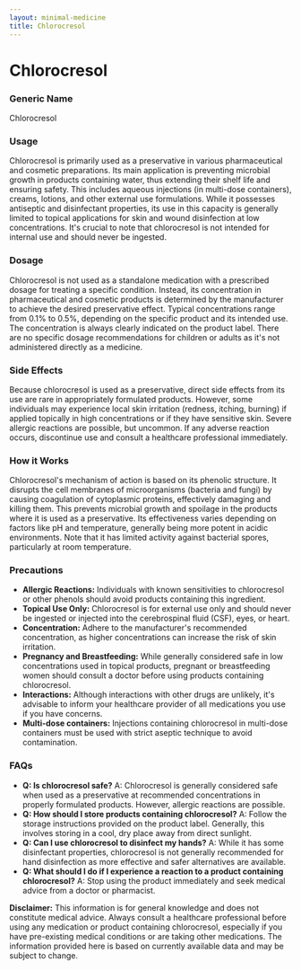 ```yaml
---
layout: minimal-medicine
title: Chlorocresol
---
```


# Chlorocresol
### Generic Name
Chlorocresol

### Usage
Chlorocresol is primarily used as a preservative in various pharmaceutical and cosmetic preparations.  Its main application is preventing microbial growth in products containing water, thus extending their shelf life and ensuring safety. This includes aqueous injections (in multi-dose containers), creams, lotions, and other external use formulations.  While it possesses antiseptic and disinfectant properties, its use in this capacity is generally limited to topical applications for skin and wound disinfection at low concentrations.  It's crucial to note that chlorocresol is not intended for internal use and should never be ingested.

### Dosage
Chlorocresol is not used as a standalone medication with a prescribed dosage for treating a specific condition. Instead, its concentration in pharmaceutical and cosmetic products is determined by the manufacturer to achieve the desired preservative effect. Typical concentrations range from 0.1% to 0.5%, depending on the specific product and its intended use.  The concentration is always clearly indicated on the product label.  There are no specific dosage recommendations for children or adults as it's not administered directly as a medicine.

### Side Effects
Because chlorocresol is used as a preservative, direct side effects from its use are rare in appropriately formulated products.  However, some individuals may experience local skin irritation (redness, itching, burning) if applied topically in high concentrations or if they have sensitive skin.  Severe allergic reactions are possible, but uncommon.  If any adverse reaction occurs, discontinue use and consult a healthcare professional immediately.

### How it Works
Chlorocresol's mechanism of action is based on its phenolic structure. It disrupts the cell membranes of microorganisms (bacteria and fungi) by causing coagulation of cytoplasmic proteins, effectively damaging and killing them. This prevents microbial growth and spoilage in the products where it is used as a preservative. Its effectiveness varies depending on factors like pH and temperature, generally being more potent in acidic environments.  Note that it has limited activity against bacterial spores, particularly at room temperature.

### Precautions
* **Allergic Reactions:** Individuals with known sensitivities to chlorocresol or other phenols should avoid products containing this ingredient.
* **Topical Use Only:** Chlorocresol is for external use only and should never be ingested or injected into the cerebrospinal fluid (CSF), eyes, or heart.
* **Concentration:** Adhere to the manufacturer's recommended concentration, as higher concentrations can increase the risk of skin irritation.
* **Pregnancy and Breastfeeding:** While generally considered safe in low concentrations used in topical products, pregnant or breastfeeding women should consult a doctor before using products containing chlorocresol.
* **Interactions:** Although interactions with other drugs are unlikely, it's advisable to inform your healthcare provider of all medications you use if you have concerns.
* **Multi-dose containers:**  Injections containing chlorocresol in multi-dose containers must be used with strict aseptic technique to avoid contamination.


### FAQs
* **Q: Is chlorocresol safe?** A:  Chlorocresol is generally considered safe when used as a preservative at recommended concentrations in properly formulated products. However, allergic reactions are possible.
* **Q: How should I store products containing chlorocresol?** A: Follow the storage instructions provided on the product label. Generally, this involves storing in a cool, dry place away from direct sunlight.
* **Q: Can I use chlorocresol to disinfect my hands?** A: While it has some disinfectant properties, chlorocresol is not generally recommended for hand disinfection as more effective and safer alternatives are available.
* **Q: What should I do if I experience a reaction to a product containing chlorocresol?** A: Stop using the product immediately and seek medical advice from a doctor or pharmacist.


**Disclaimer:** This information is for general knowledge and does not constitute medical advice.  Always consult a healthcare professional before using any medication or product containing chlorocresol, especially if you have pre-existing medical conditions or are taking other medications.  The information provided here is based on currently available data and may be subject to change.
